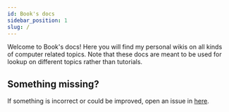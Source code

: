 ```yaml
---
id: Book's docs
sidebar_position: 1
slug: /
---
```


Welcome to Book's docs! Here you will find my personal wikis on all kinds of
computer related topics. Note that these docs are meant to be used for lookup on
different topics rather than tutorials.

## Something missing?

If something is incorrect or could be improved, open an issue in
[here](https://github.com/johanbook/docs/issues).
